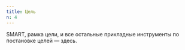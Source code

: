 ```yaml
---
title: Цель
n: 4
---
```


SMART, рамка цели, и все остальные прикладные инструменты по постановке целей — здесь.